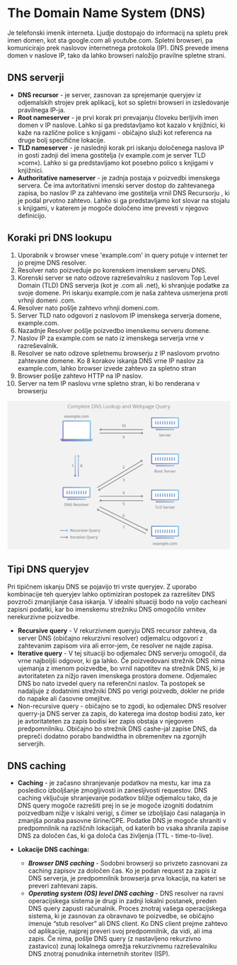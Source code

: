 # **The Domain Name System (DNS)**
Je telefonski imenik interneta. Ljudje dostopajo do informacij na spletu prek imen domen, kot sta google.com ali youtube.com. Spletni browseri, pa komunicirajo prek naslovov internetnega protokola (IP). DNS prevede imena domen v naslove IP, tako da lahko browseri naložijo pravilne spletne strani.
 
 
## **DNS serverji**
 
- **DNS recursor** - je server, zasnovan za sprejemanje queryjev iz odjemalskih strojev prek aplikacij, kot so spletni browseri in izsledovanje pravilnega IP-ja.
- **Root nameserver** - je prvi korak pri prevajanju človeku berljivih imen domen v IP naslove. Lahko si ga predstavljamo kot kazalo v knjižnici, ki kaže na različne police s knjigami - običajno služi kot referenca na druge bolj specifične lokacije.
- **TLD nameserver** - je naslednji korak pri iskanju določenega naslova IP in gosti zadnji del imena gostitelja (v example.com je server TLD »com«). Lahko si ga predstavljamo kot posebno polico s knjigami v knjižnici.
- **Authoritative nameserver** - je zadnja postaja v poizvedbi imenskega servera. Če ima avtoritativni imenski server dostop do zahtevanega zapisa, bo naslov IP za zahtevano ime gostitelja vrnil DNS Recursorju , ki je podal prvotno zahtevo. Lahko si ga predstavljamo kot slovar na stojalu s knjigami, v katerem je mogoče določeno ime prevesti v njegovo definicijo.


## **Koraki pri DNS lookupu**

1. Uporabnik v browser vnese 'example.com' in query potuje v internet ter jo prejme DNS resolver.
2. Resolver nato poizveduje po korenskem imenskem serveru DNS.
3. Korenski server se nato odzove razreševalniku z naslovom Top Level Domain (TLD) DNS serverja (kot je .com ali .net), ki shranjuje podatke za svoje domene. Pri iskanju example.com je naša zahteva usmerjena proti vrhnji domeni .com.
4. Resolver nato pošlje zahtevo vrhnji domeni.com.
5. Server TLD nato odgovori z naslovom IP imenskega serverja domene, example.com.
6. Nazadnje Resolver pošlje poizvedbo imenskemu serveru domene.
7. Naslov IP za example.com se nato iz imenskega serverja vrne v razreševalnik.
8. Resolver se nato odzove spletnemu browserju z IP naslovom prvotno zahtevane domene. Ko 8 korakov iskanja DNS vrne IP naslov za example.com, lahko browser izvede zahtevo za spletno stran
9. Browser pošlje zahtevo HTTP na IP naslov.
10. Server na tem IP naslovu vrne spletno stran, ki bo renderana v browserju

<img src="Slike/dns-lookup-diagram.png" width="600" alt="Kako deluje ALPN">


## **Tipi DNS queryjev**

Pri tipičnem iskanju DNS se pojavijo tri vrste queryjev. Z uporabo kombinacije teh queryjev lahko optimiziran postopek za razrešitev DNS povzroči zmanjšanje časa iskanja. V idealni situaciji bodo na voljo cacheani zapisni podatki, kar bo imenskemu strežniku DNS omogočilo vrnitev nerekurzivne poizvedbe.

- **Recursive query** - V rekurzivnem queryju DNS recursor zahteva, da server DNS (običajno rekurzivni resolver) odjemalcu odgovori z zahtevanim zapisom vira ali error-jem, če resolver ne najde zapisa.
- **Iterative query** - V tej situaciji bo odjemalec DNS serverju omogočil, da vrne najboljši odgovor, ki ga lahko. Če poizvedovani strežnik DNS nima ujemanja z imenom poizvedbe, bo vrnil napotitev na strežnik DNS, ki je avtoritateten za nižjo raven imenskega prostora domene. Odjemalec DNS bo nato izvedel query na referenčni naslov. Ta postopek se nadaljuje z dodatnimi strežniki DNS po verigi poizvedb, dokler ne pride do napake ali časovne omejitve.
- Non-recursive query - običajno se to zgodi, ko odjemalec DNS resolver querry-ja DNS server za zapis, do katerega ima dostop bodisi zato, ker je avtoritateten za zapis bodisi ker zapis obstaja v njegovem predpomnilniku. Običajno bo strežnik DNS cashe-jal zapise DNS, da prepreči dodatno porabo bandwidtha in obremenitev na zgornjih serverjih.


## **DNS caching**

- **Caching** - je začasno shranjevanje podatkov na mestu, kar ima za posledico izboljšanje zmogljivosti in zanesljivosti requestov. DNS caching vključuje shranjevanje podatkov bližje odjemalcu tako, da je DNS query mogoče razrešiti prej in se je mogoče izogniti dodatnim poizvedbam nižje v iskalni verigi, s čimer se izboljšajo časi nalaganja in zmanjša poraba pasovne širine/CPE. Podatke DNS je mogoče shraniti v predpomnilnik na različnih lokacijah, od katerih bo vsaka shranila zapise DNS za določen čas, ki ga določa čas življenja (TTL - time-to-live).

- **Lokacije DNS cachinga:**
	- ***Browser DNS caching*** - Sodobni browserji so privzeto zasnovani za caching zapisov za določen čas. Ko je podan request za zapis iz DNS serverja, je predpomnilnik browserja prva lokacija, na kateri se preveri zahtevani zapis.
	- ***Operating system (OS) level DNS caching*** - DNS resolver na ravni operacijskega sistema je drugi in zadnji lokalni postanek, preden DNS query zapusti računalnik. Proces znotraj vašega operacijskega sistema, ki je zasnovan za obravnavo te poizvedbe, se običajno imenuje “stub resolver” ali DNS client. Ko DNS client prejme zahtevo od aplikacije, najprej preveri svoj predpomnilnik, da vidi, ali ima zapis. Če nima, pošlje DNS query (z nastavljeno rekurzivno zastavico) zunaj lokalnega omrežja rekurzivnemu razreševalniku DNS znotraj ponudnika internetnih storitev (ISP).
	